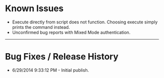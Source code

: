# Known Issues #

- Execute directly from script does not function. Choosing execute simply prints the command instead.
- Unconfirmed bug reports with Mixed Mode authentication. 

----------
# Bug Fixes / Release History #

- 6/29/2014 9:33:12 PM - Initial publish.